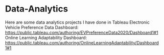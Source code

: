 # Data-Analytics
Here are some data analytics projects I have done in Tableau 
Electronic Vehicle Preference Data Dashboard: https://public.tableau.com/authoring/EVPreferenceData2020/Dashboard1#1
Online Learning Adaptability Dashboard: https://public.tableau.com/authoring/OnlineLearningAdaptability/Dashboard1#1 
